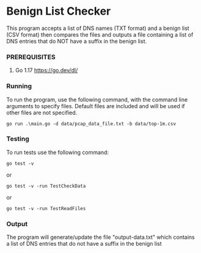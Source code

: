 # Benign List Checker
This program accepts a list of DNS names (TXT format) and a benign list (CSV format) then compares the files and outputs a file containing a list of DNS entries that do NOT have a suffix in the benign list. 


### PREREQUISITES

1. Go 1.17 https://go.dev/dl/


### Running

To run the program, use the following command, with the command line arguments to specify files. Default files are included and will be used if other files are not specified.

`go run .\main.go -d data/pcap_data_file.txt -b data/top-1m.csv`


### Testing

To run tests use the following command:

`go test -v`

or 

`go test -v -run TestCheckData`

or 

`go test -v -run TestReadFiles`

### Output

The program will generate/update the file "output-data.txt" which contains a list of DNS entries that do not have a suffix in the benign list

